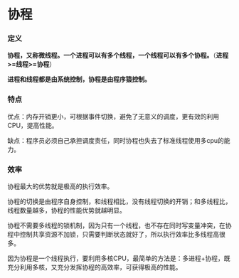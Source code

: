 # 协程

### 定义

**协程，又称微线程。一个进程可以有多个线程，一个线程可以有多个协程。**（**进程>=线程>=协程**）

**进程和线程都是由系统控制，协程是由程序猿控制。**

### 特点

优点：内存开销更小，可根据事件切换，避免了无意义的调度，更有效的利用CPU，提高性能。

缺点：程序员必须自己承担调度责任，同时协程也失去了标准线程使用多cpu的能力。

### 效率

协程最大的优势就是极高的执行效率。

协程的切换是由程序自身控制，和线程相比，没有线程切换的开销；和多线程比，线程数量越多，协程的性能优势就越明显。

协程不需要多线程的锁机制，因为只有一个线程，也不存在同时写变量冲突，在协程中控制共享资源不加锁，只需要判断状态就好了，所以执行效率比多线程高很多。

因为协程是一个线程执行，要利用多核CPU，最简单的方法是：多进程+协程，既充分利用多核，又充分发挥协程的高效率，可获得极高的性能。
